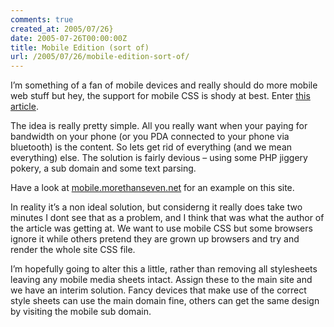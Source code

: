 ```yaml
---
comments: true
created_at: 2005/07/26}
date: 2005-07-26T00:00:00Z
title: Mobile Edition (sort of)
url: /2005/07/26/mobile-edition-sort-of/
---
```


<p>
I’m something of a fan of mobile devices and really should do more mobile web stuff but hey, the support for mobile CSS is shody at best. Enter <a href="http://www.mikeindustries.com/blog/archive/2005/07/make-your-site-mobile-friendly">this article</a>.

</p>
<p>
The idea is really pretty simple. All you really want when your paying for bandwidth on your phone (or you PDA connected to your phone via bluetooth) is the content. So lets get rid of everything (and we mean everything) else. The solution is fairly devious – using some PHP jiggery pokery, a sub domain and some text parsing.

</p>
<p>
Have a look at <a href="http://mobile.morethanseven.net">mobile.morethanseven.net</a> for an example on this site.

</p>
<p>
In reality it’s a non ideal solution, but considerng it really does take two minutes I dont see that as a problem, and I think that was what the author of the article was getting at. We want to use mobile CSS but some browsers ignore it while others pretend they are grown up browsers and try and render the whole site CSS file.

</p>
<p>
I’m hopefully going to alter this a little, rather than removing all stylesheets leaving any mobile media sheets intact. Assign these to the main site and we have an interim solution. Fancy devices that make use of the correct style sheets can use the main domain fine, others can get the same design by visiting the mobile sub domain.

</p>
